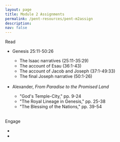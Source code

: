 ```yaml
---
layout: page
title: Module 2 Assignments
permalink: /pent-resources/pent-m2assign
description: 
nav: false
---
```


<!-- Read -->
<div class="row"> 
    <div class="col-sm-2">
      <span class="badge badge-module">Read</span>
    </div>
    <div class="col-sm">
      <ul>
        <li> Genesis 25:11-50:26 </li>
        <ul>
          <li> The Isaac narratives (25:11-35:29) </li>
          <li> The account of Esau (36:1-43)</li>
          <li> The account of Jacob and Joseph (37:1-49:33) </li>
          <li> The final Joseph narrative (50:1-26)</li>
        </ul>
        <br>
        <li> Alexander, <em>From Paradise to the Promised Land</em></li>
        <ul>
          <li> "God's Temple-City," pp. 9-24 </li>
          <li> "The Royal Lineage in Genesis," pp. 25-38 </li>
          <li> "The Blessing of the Nations," pp. 39-54 </li>
        </ul>  
      </ul>
    </div>
</div>
&nbsp;
<!-- Engage -->
<div class="row">
    <div class="col-sm-2">
        <span class="badge badge-module">Engage</span>
    </div>
    <div class="col-sm">
      <ul>
        <li> </li>
        <li> </li>
	  </ul>
    </div>
</div>